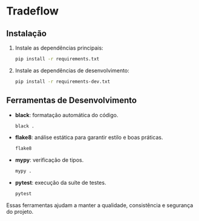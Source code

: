 # Tradeflow

## Instalação

1. Instale as dependências principais:
   ```bash
   pip install -r requirements.txt
   ```
2. Instale as dependências de desenvolvimento:
   ```bash
   pip install -r requirements-dev.txt
   ```

## Ferramentas de Desenvolvimento

- **black**: formatação automática do código.
  ```bash
  black .
  ```
- **flake8**: análise estática para garantir estilo e boas práticas.
  ```bash
  flake8
  ```
- **mypy**: verificação de tipos.
  ```bash
  mypy .
  ```
- **pytest**: execução da suíte de testes.
  ```bash
  pytest
  ```

Essas ferramentas ajudam a manter a qualidade, consistência e segurança do projeto.
